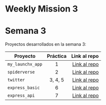 # Weekly Mission 3


# Semana 3

Proyectos desarrollados en la semana 3:

| Proyecto           | Práctica |                                                             Link al repo |
| ------------------ | :-------: | -----------------------------------------------------------------------: |
| `my_launchx_app` |     1     | [Link al repo](https://github.com/AngelDiaz-21/my_launchx_app.git) |
| `spiderverse`    |     2     | [Link al repo](https://github.com/AngelDiaz-21/spiderverse-testDrivenDevelopment.git) |
| `twitter`        |  3, 4, 5  | [Link al repo](https://github.com/AngelDiaz-21/twitter_launchx) |
| `express_basic`  |     6     | [Link al repo](https://github.com/LaunchX-InnovaccionVirtual/MissionNodeJS) |
| `express_api`    |     7     | [Link al repo](https://github.com/LaunchX-InnovaccionVirtual/MissionNodeJS) |
